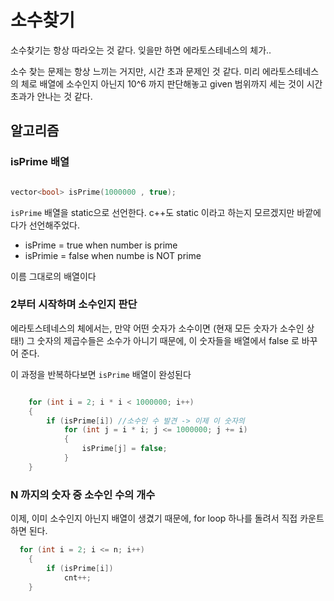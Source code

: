 # 소수찾기

소수찾기는 항상 따라오는 것 같다.
잊을만 하면 에라토스테네스의 체가..

소수 찾는 문제는 항상 느끼는 거지만, 시간 초과 문제인 것 같다. 미리 에라토스테네스의 체로 배열에 소수인지 아닌지 10^6 까지 판단해놓고 given 범위까지 세는 것이 시간초과가 안나는 것 같다.

## 알고리즘

### isPrime 배열

```cpp

vector<bool> isPrime(1000000 , true);

```

`isPrime` 배열을 static으로 선언한다. c++도 static 이라고 하는지 모르겠지만 바깥에다가 선언해주었다.

- isPrime = true when number is prime
- isPrimie = false when numbe is NOT prime

이름 그대로의 배열이다

### 2부터 시작하며 소수인지 판단

에라토스테네스의 체에서는, 만약 어떤 숫자가 소수이면 (현재 모든 숫자가 소수인 상태!) 그 숫자의 제곱수들은 소수가 아니기 때문에, 이 숫자들을 배열에서 false 로 바꾸어 준다.

이 과정을 반복하다보면 `isPrime` 배열이 완성된다

```cpp

    for (int i = 2; i * i < 1000000; i++)
    {
        if (isPrime[i]) //소수인 수 발견 -> 이제 이 숫자의
            for (int j = i * i; j <= 1000000; j += i)
            {
                isPrime[j] = false;
            }
    }

```

### N 까지의 숫자 중 소수인 수의 개수

이제, 이미 소수인지 아닌지 배열이 생겼기 때문에, for loop 하나를 돌려서 직접 카운트 하면 된다.

```cpp
  for (int i = 2; i <= n; i++)
    {
        if (isPrime[i])
            cnt++;
    }
```
